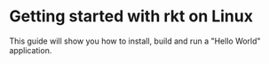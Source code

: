 # Getting started with rkt on Linux

This guide will show you how to install, build and run a "Hello World" application.
